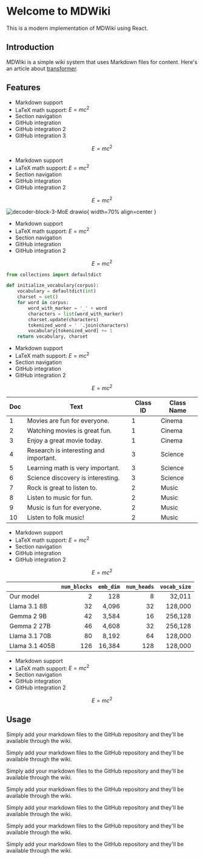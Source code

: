 # Welcome to MDWiki

This is a modern implementation of MDWiki using React.

## Introduction

MDWiki is a simple wiki system that uses Markdown files for content. Here's an article about [transformer](transformer.md).

## Features

- Markdown support
- LaTeX math support: $E = mc^2$
- Section navigation
- GitHub integration
- GitHub integration 2
- GitHub integration 3

$$
E = mc^2
$$

- Markdown support
- LaTeX math support: $E = mc^2$
- Section navigation
- GitHub integration
- GitHub integration 2

$$
E = mc^2
$$

![decoder-block-3-MoE drawio](https://github.com/user-attachments/assets/e2746e96-0e60-4946-8106-e44bfea8b806){ width=70% align=center }

- Markdown support
- LaTeX math support: $E = mc^2$
- Section navigation
- GitHub integration
- GitHub integration 2

$$
E = mc^2
$$

```python
from collections import defaultdict

def initialize_vocabulary(corpus):
    vocabulary = defaultdict(int)
    charset = set()
    for word in corpus:
        word_with_marker = '_' + word
        characters = list(word_with_marker)
        charset.update(characters)
        tokenized_word = ' '.join(characters)
        vocabulary[tokenized_word] += 1
    return vocabulary, charset
```

- Markdown support
- LaTeX math support: $E = mc^2$
- Section navigation
- GitHub integration
- GitHub integration 2

$$
E = mc^2
$$

| Doc | Text                                | Class ID | Class Name |
|-----|-------------------------------------|-------|------------|
| 1   | Movies are fun for everyone.        | 1     | Cinema     |
| 2   | Watching movies is great fun.       | 1     | Cinema     |
| 3   | Enjoy a great movie today.          | 1     | Cinema     |
| 4   | Research is interesting and important. | 3   | Science    |
| 5   | Learning math is very important.    | 3     | Science    |
| 6   | Science discovery is interesting.   | 3     | Science    |
| 7   | Rock is great to listen to.         | 2     | Music      |
| 8   | Listen to music for fun.            | 2     | Music      |
| 9   | Music is fun for everyone.          | 2     | Music      |
| 10  | Listen to folk music!               | 2     | Music      |

- Markdown support
- LaTeX math support: $E = mc^2$
- Section navigation
- GitHub integration
- GitHub integration 2

$$
E = mc^2
$$

| | `num_blocks` | `emb_dim` | `num_heads` | `vocab_size` |
|---------|---:|---:|---:|---:|
| Our model | 2 | 128 | 8 | 32,011 |
| Llama 3.1 8B | 32 | 4,096 | 32 | 128,000 |
| Gemma 2 9B | 42 | 3,584 | 16 | 256,128 |
| Gemma 2 27B | 46 | 4,608 | 32 | 256,128 |
| Llama 3.1 70B | 80 | 8,192 | 64 | 128,000 |
| Llama 3.1 405B | 126 | 16,384 | 128 | 128,000 |

- Markdown support
- LaTeX math support: $E = mc^2$
- Section navigation
- GitHub integration
- GitHub integration 2

$$
E = mc^2
$$

## Usage

Simply add your markdown files to the GitHub repository and they'll be available through the wiki.

Simply add your markdown files to the GitHub repository and they'll be available through the wiki.

Simply add your markdown files to the GitHub repository and they'll be available through the wiki.

Simply add your markdown files to the GitHub repository and they'll be available through the wiki.

Simply add your markdown files to the GitHub repository and they'll be available through the wiki.

Simply add your markdown files to the GitHub repository and they'll be available through the wiki.


Simply add your markdown files to the GitHub repository and they'll be available through the wiki.


